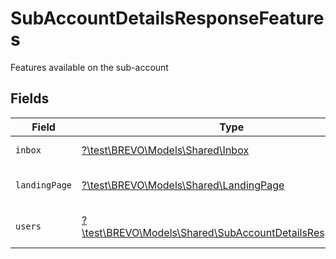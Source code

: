 # SubAccountDetailsResponseFeatures

Features available on the sub-account


## Fields

| Field                                                                                                              | Type                                                                                                               | Required                                                                                                           | Description                                                                                                        |
| ------------------------------------------------------------------------------------------------------------------ | ------------------------------------------------------------------------------------------------------------------ | ------------------------------------------------------------------------------------------------------------------ | ------------------------------------------------------------------------------------------------------------------ |
| `inbox`                                                                                                            | [?\test\BREVO\Models\Shared\Inbox](../../models/shared/Inbox.md)                                                   | :heavy_minus_sign:                                                                                                 | Inbox details                                                                                                      |
| `landingPage`                                                                                                      | [?\test\BREVO\Models\Shared\LandingPage](../../models/shared/LandingPage.md)                                       | :heavy_minus_sign:                                                                                                 | Landing page details                                                                                               |
| `users`                                                                                                            | [?\test\BREVO\Models\Shared\SubAccountDetailsResponseUsers](../../models/shared/SubAccountDetailsResponseUsers.md) | :heavy_minus_sign:                                                                                                 | Multi-account details                                                                                              |